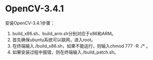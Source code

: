 # OpenCV-3.4.1
安装OpenCV-3.4.1步骤：
1. build_x86.sh、build_arm.sh分别对应于x86和ARM。
2. 首先确保ubuntu系统可以联网，进入root。
3. 在终端输入./build_x86.sh，如果不能运行，则输入chmod 777 -R ./* 。
4. 如果安装过程中报错，则在终端输入./build_patch.sh。

